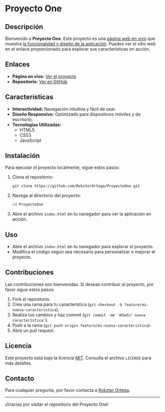 # Proyecto One

## Descripción

Bienvenido a **Proyecto One**. Este proyecto es una [página web en vivo](https://rokzterortega.github.io/ProyectoOne/) que muestra [la funcionalidad y diseño de la aplicación](https://rokzterortega.github.io/ProyectoOne/). Puedes ver el sitio web en el enlace proporcionado para explorar sus características en acción.

## Enlaces

- **Página en vivo:** [Ver el proyecto](https://rokzterortega.github.io/ProyectoOne/)
- **Repositorio:** [Ver en GitHub](https://github.com/RokzterOrtega/ProyectoOne)

## Características

- **Interactividad:** Navegación intuitiva y fácil de usar.
- **Diseño Responsivo:** Optimizado para dispositivos móviles y de escritorio.
- **Tecnologías Utilizadas:**
  - HTML5
  - CSS3
  - JavaScript

## Instalación

Para ejecutar el proyecto localmente, sigue estos pasos:

1. Clona el repositorio:
    ```bash
    git clone https://github.com/RokzterOrtega/ProyectoOne.git
    ```

2. Navega al directorio del proyecto:
    ```bash
    cd ProyectoOne
    ```

3. Abre el archivo `index.html` en tu navegador para ver la aplicación en acción.

## Uso

- Abre el archivo `index.html` en tu navegador para explorar el proyecto.
- Modifica el código según sea necesario para personalizar o mejorar el proyecto.

## Contribuciones

Las contribuciones son bienvenidas. Si deseas contribuir al proyecto, por favor sigue estos pasos:

1. Fork el repositorio.
2. Crea una rama para tu característica (`git checkout -b feature/mi-nueva-caracteristica`).
3. Realiza tus cambios y haz commit (`git commit -am 'Añadir nueva característica'`).
4. Push a la rama (`git push origin feature/mi-nueva-caracteristica`).
5. Abre un pull request.

## Licencia

Este proyecto está bajo la licencia [MIT](https://opensource.org/licenses/MIT). Consulta el archivo `LICENSE` para más detalles.

## Contacto

Para cualquier pregunta, por favor contacta a [Rokzter Ortega](mailto:tuemail@ejemplo.com).

---

¡Gracias por visitar el repositorio del Proyecto One!

